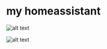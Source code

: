 # my homeassistant
![alt text](https://github.com/balsis/pics/blob/main/main.png)

![alt text](https://github.com/balsis/pics/blob/main/z2m.JPG)
